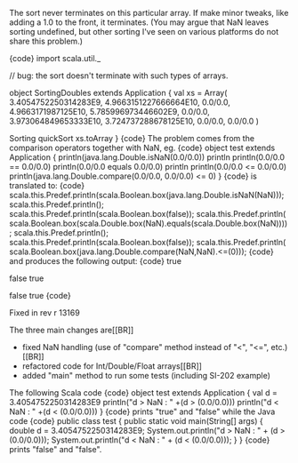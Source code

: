 The sort never terminates on this particular array. If make minor tweaks, like adding a 1.0 to the front, it terminates. (You may argue that NaN leaves sorting undefined, but other sorting I've seen on various platforms do not share this problem.)

{code}
import scala.util._

// bug: the sort doesn't terminate with such types of arrays.

object SortingDoubles extends Application {
  val xs = Array(
    3.4054752250314283E9,
    4.9663151227666664E10,
    0.0/0.0,
    4.9663171987125E10,
    5.785996973446602E9,
    0.0/0.0,
    3.973064849653333E10,
    3.724737288678125E10,
    0.0/0.0,
    0.0/0.0
  )

  Sorting quickSort xs.toArray
}
{code}
The problem comes from the comparison operators together with NaN, eg.
{code}
object test extends Application {
  println(java.lang.Double.isNaN(0.0/0.0))
  println
  println(0.0/0.0 == 0.0/0.0)
  println(0.0/0.0 equals 0.0/0.0)
  println
  println(0.0/0.0 <= 0.0/0.0)
  println(java.lang.Double.compare(0.0/0.0, 0.0/0.0) <= 0)
}
{code}
is translated to:
{code}
  scala.this.Predef.println(scala.Boolean.box(java.lang.Double.isNaN(NaN)));
  scala.this.Predef.println();
  scala.this.Predef.println(scala.Boolean.box(false));
  scala.this.Predef.println(
    scala.Boolean.box(scala.Double.box(NaN).equals(scala.Double.box(NaN))));
  scala.this.Predef.println();
  scala.this.Predef.println(scala.Boolean.box(false));
  scala.this.Predef.println(
    scala.Boolean.box(java.lang.Double.compare(NaN,NaN).<=(0)));
{code}
and produces the following output:
{code}
true

false
true

false
true
{code}

Fixed in rev r 13169

The three main changes are[[BR]]
- fixed NaN handling (use of "compare" method instead of "<", "<=", etc.)[[BR]]
- refactored code for Int/Double/Float arrays[[BR]]
- added "main" method to run some tests (including SI-202 example)

The following Scala code
{code}
object test extends Application {
  val d = 3.4054752250314283E9
  println("d > NaN : " +(d > (0.0/0.0)))
  println("d < NaN : " +(d < (0.0/0.0)))
}
{code}
prints "true" and "false" while the Java code
{code}
public class test {
    public static void main(String[] args) {
        double d = 3.4054752250314283E9;
        System.out.println("d > NaN : " + (d > (0.0/0.0)));
        System.out.println("d < NaN : " + (d < (0.0/0.0)));
    }
}
{code}
prints "false" and "false".
